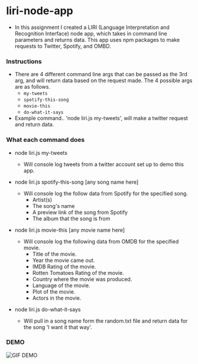 # liri-node-app

* In this assignment I created a LIRI (Language Interpretation and Recognition Interface) node app, which takes in command line parameters and returns data. This app uses npm packages to make requests to Twitter, Spotify, and OMBD.

### Instructions

* There are 4 different command line args that can be passed as the 3rd arg, and will return data based on the request made. The 4 possible args are as follows.   
    * `my-tweets`
    * `spotify-this-song`
    * `movie-this`
    * `do-what-it-says`
* Example command.. 'node liri.js my-tweets', will make a twitter request and return data.

### What each command does

* node liri.js my-tweets
    * Will console log tweets from a twitter account set up to demo this app.

* node liri.js spotify-this-song [any song name here]
    * Will console log the follow data from Spotify for the specified song.
        * Artist(s)
        * The song's name
        * A preview link of the song from Spotify
        * The album that the song is from

* node liri.js movie-this [any movie name here]
    * Will console log the following data from OMDB for the specified movie.
        * Title of the movie.
        * Year the movie came out.
        * IMDB Rating of the movie.
        * Rotten Tomatoes Rating of the movie.
        * Country where the movie was produced.
        * Language of the movie.
        * Plot of the movie.
        * Actors in the movie.

* node liri.js do-what-it-says
    * Will pull in a song name form the random.txt file and return data for the song 'I want it that way'.

### DEMO
![GIF DEMO](/images/liridemo.gif)

